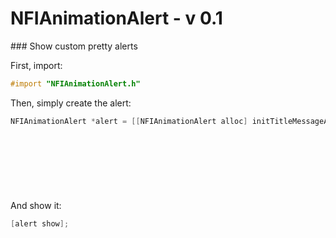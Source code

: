 # NFIAnimationAlert - v 0.1

### Show custom pretty alerts

First, import:

```Objective-c
#import "NFIAnimationAlert.h"
```

Then, simply create the alert:

```Objective-c
NFIAnimationAlert *alert = [[NFIAnimationAlert alloc] initTitleMessageAlertWithSize:CGSizeMake(self.view.frame.size.width, 80)
                                                                                  title:@"Example Title"
                                                                                message:@"This is a example of a message"
                                                                              viewStyle:NFIAnimationAlertStyleBlue
                                                                             enterStyle:NFIEnterAnimationStyleFromBottomToTop
                                                                              exitStyle:NFIExitAnimationStyleToRight
                                                                                 inView:self.view
                                                                            andShowTime:1.0];
```

And show it:

```Objective-c
[alert show];
```

